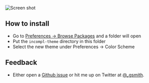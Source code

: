 ![Screen shot](http://i.imgur.com/ur7oOwj.png)

## How to install

* Go to [Preferences -> Browse Packages](http://i.imgur.com/0IzAOW4.png) and a folder will open
* Put the `incompl-theme` directory in this folder
* Select the new theme under Preferences -> Color Scheme

## Feedback

* Either open a [Github issue](https://github.com/incompl/incompl-theme/issues) or hit me up on Twitter at [@_gsmith](http://twitter.com/_gsmith).
